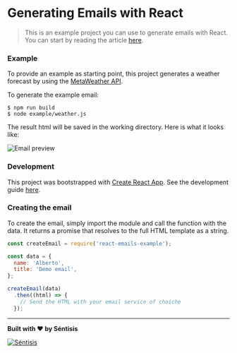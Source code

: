 # Generating Emails with React

> This is an example project you can use to generate emails with React.
> You can start by reading the article [here][article].


### Example

To provide an example as starting point, this project generates a weather
forecast by using the [MetaWeather API][metaweather].

To generate the example email:

```
$ npm run build
$ node example/weather.js
```

The result html will be saved in the working directory. Here is what it looks
like:

![Email preview](https://s3-eu-west-1.amazonaws.com/sentisis-images/github_public/react-emails/email-preview.png)


### Development

This project was bootstrapped with [Create React App][react-create-app].
 See the development guide [here][react-create-app-guide].


### Creating the email

To create the email, simply import the module and call the function with the
data. It returns a promise that resolves to the full HTML template as a string.

```js
const createEmail = require('react-emails-example');

const data = { 
  name: 'Alberto',
  title: 'Demo email',
};

createEmail(data)
  .then((html) => {
    // Send the HTML with your email service of choiche
  });
```

- - - - - - - - - -

**Built with ❤️  by Séntisis**

[![Séntisis](https://s3-eu-west-1.amazonaws.com/sentisis-images/github_public/react-emails/sentisis-logo.png)][sentisis]


 [article]: https://building.sentisis.com/
 [sentisis]: https://building.sentisis.com/
 [react-create-app]: https://github.com/facebookincubator/create-react-app
 [react-create-app-guide]: https://github.com/facebookincubator/create-react-app/blob/master/packages/react-scripts/template/README.md
 [metaweather]: https://www.metaweather.com/api/



